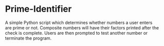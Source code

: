 # Prime-Identifier
A simple Python script which determines whether numbers a user enters are prime or not.
Composite numbers will have their factors printed after the check is complete.
Users are then prompted to test another number or terminate the program.
